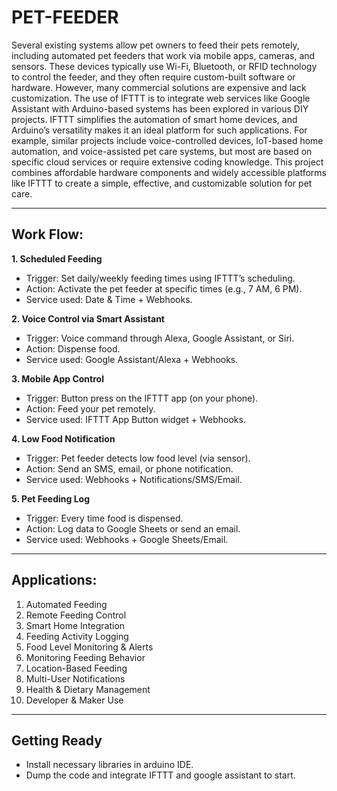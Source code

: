 # PET-FEEDER
Several existing systems allow pet owners to feed their pets remotely, including automated pet feeders that work via mobile apps, cameras, and sensors. These devices typically use Wi-Fi, Bluetooth, or RFID technology to control the feeder, and they often require custom-built software or hardware. However, many commercial solutions are expensive and lack customization.
The use of IFTTT is to integrate web services like Google Assistant with Arduino-based systems has been explored in various DIY projects. IFTTT simplifies the automation of smart home devices, and Arduino’s versatility makes it an ideal platform for such applications. For example, similar projects include voice-controlled devices, IoT-based home automation, and voice-assisted pet care systems, but most are based on specific cloud services or require extensive coding knowledge. This project combines affordable hardware components and widely accessible platforms like IFTTT to create a simple, effective, and customizable solution for pet care.
_____

## Work Flow:
**1. Scheduled Feeding**

 - Trigger: Set daily/weekly feeding times using IFTTT’s scheduling.
 - Action: Activate the pet feeder at specific times (e.g., 7 AM, 6 PM).
 - Service used: Date & Time + Webhooks.

**2. Voice Control via Smart Assistant**

 - Trigger: Voice command through Alexa, Google Assistant, or Siri.
 - Action: Dispense food.
 - Service used: Google Assistant/Alexa + Webhooks.

**3. Mobile App Control**

 - Trigger: Button press on the IFTTT app (on your phone).
 - Action: Feed your pet remotely.
 - Service used: IFTTT App Button widget + Webhooks.

**4. Low Food Notification**

 - Trigger: Pet feeder detects low food level (via sensor).
 - Action: Send an SMS, email, or phone notification.
 - Service used: Webhooks + Notifications/SMS/Email.

**5. Pet Feeding Log**

 - Trigger: Every time food is dispensed.
 - Action: Log data to Google Sheets or send an email.
 - Service used: Webhooks + Google Sheets/Email.
______

## Applications:

 1. Automated Feeding
 2. Remote Feeding Control
 3. Smart Home Integration
 4. Feeding Activity Logging
 5. Food Level Monitoring & Alerts
 6. Monitoring Feeding Behavior
 7. Location-Based Feeding
 8. Multi-User Notifications
 9. Health & Dietary Management
 10. Developer & Maker Use
_______

## Getting Ready
   - Install necessary libraries in arduino IDE.
   - Dump the code and integrate IFTTT and google assistant to start.
